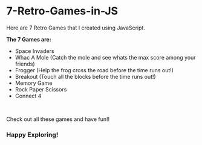 # 7-Retro-Games-in-JS

Here are 7 Retro Games that I created using JavaScript.
<br>


**The 7 Games are:**

- Space Invaders
- Whac A Mole (Catch the mole and see whats the max score among your friends)
- Frogger (Help the frog cross the road before the time runs out!)
- Breakout (Touch all the blocks before the time runs out!)
- Memory Game
- Rock Paper Scissors
- Connect 4
<br>

Check out all these games and have fun!!


### Happy Exploring!
